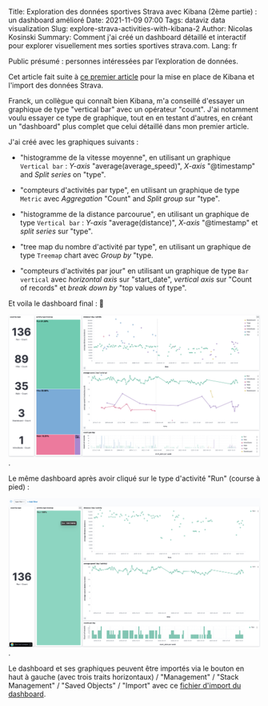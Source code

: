Title: Exploration des données sportives Strava avec Kibana (2ème partie) : un dashboard amélioré
Date: 2021-11-09 07:00
Tags: dataviz data visualization
Slug: explore-strava-activities-with-kibana-2
Author: Nicolas Kosinski
Summary: Comment j'ai créé un dashboard détaillé et interactif pour explorer visuellement mes sorties sportives strava.com.
Lang: fr

Public présumé : personnes intéressées par l’exploration de données.

Cet article fait suite à [ce premier article](./explore-strava-activities-with-kibana.html) pour la mise en place de Kibana et l'import des données Strava.

Franck, un collègue qui connaît bien Kibana, m'a conseillé d'essayer un graphique  de type "vertical bar" avec un opérateur "count".
J'ai notamment voulu essayer ce type de graphique, tout en en testant d'autres, en créant un "dashboard" plus complet que celui détaillé dans mon premier article.

J'ai créé avec les graphiques suivants :

* "histogramme de la vitesse moyenne", en utilisant un graphique `Vertical bar` : _Y-axis_ "average(average_speed)", _X-axis_ "@timestamp" and _Split series_ on "type".

* "compteurs d'activités par type", en utilisant un graphique de type `Metric` avec _Aggregation_ "Count" and _Split group_ sur "type".

* "histogramme de la distance parcourue", en utilisant un graphique de type `Vertical bar` : _Y-axis_ "average(distance)", _X-axis_ "@timestamp" et _split series_ sur "type".

* "tree map du nombre d'activité par type", en utilisant un graphique de type `Treemap` chart avec _Group by_ "type.

* "compteurs d'activités par jour" en utilisant un graphique de type `Bar vertical` avec _horizontal axis_ sur "start_date", _vertical axis_ sur "Count of records" et _break down by_ "top values of type".


Et voila le dashboard final : 🎉

![dashboard final](images/explore-strava-activities-with-kibana-2-view-dashboard.png "final dashboard").


Le même dashboard après avoir cliqué sur le type d'activité "Run" (course à pied) :

![dashboard "Run"](images/explore-strava-activities-with-kibana-2-view-dashboard-run.png "dashboard 'Run'").


Le dashboard et ses graphiques peuvent être importés via le bouton en haut à gauche (avec trois traits horizontaux) / "Management" / "Stack Management" / "Saved Objects" / "Import" avec ce [fichier d'import du dashboard]({static}/misc/strava-dashboard.ndjson).
